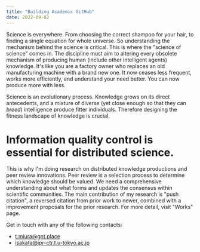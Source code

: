 ```yaml
---
title: "Building Academic GitHub"
date: 2022-09-02
---
```


Science is everywhere. From choosing the correct shampoo for your hair, to finding a single equation for whole universe.
So understanding the mechanism behind the science is critical. This is where the "science of science" comes in. The discipline must aim to altering every obsolete mechanism of producing human (include other intelligent agents) knowledge.
It's like you are a factory owner who replaces an old manufacturing machine with a brand new one.
It now ceases less frequent, works more efficiently, and understand your need better. You can now produce more with less.
<!-- However, currently so huge agent resource, including human resaerch time are wasted.  -->

Science is an evolutionary process. Knowledge grows on its direct antecedents, and a mixture of diverse (yet close enough so that they can *breed*) intelligence produce fitter individuals.
Therefore designing the fitness landscape of knowledge is crucial.

<!-- selection process a tiny bacteria to breathe, birds to fly, and humans to communicate.
In the same way, science can cover and answer any of the questions we are facing. -->

# Information quality control is essential for distributed science.
This is why I'm doing research on distributed knowledge productions and peer review innovations. Peer review is a selection process to determine which knowledge should be valued. We need a comprehensive understanding about what forms and updates the consensus within scientific communities.
The main contribution of my research is "push citation", a reversed citation from prior work to newer, combined with a improvement proposals for the prior research.
For more detail, visit "Works" page.

<!-- Information Quality Control can learn more from Open Source Software Development. -->
<!-- My research focus is on distributed knowledge contribution system. -->

Get in touch with any of the following contacts:
- t.miura@gnt.place
- isakata@ipr-ctr.t.u-tokyo.ac.jp